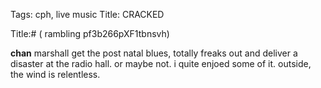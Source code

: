 Tags: cph, live music
Title: CRACKED
  
Title:# ( rambling pf3b266pXF1tbnsvh)  
  
**chan** marshall get the post natal blues, totally freaks out and deliver a disaster at the radio hall. or maybe not. i quite enjoed some of it. outside, the wind is relentless.